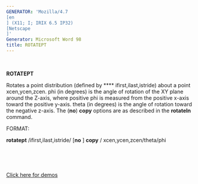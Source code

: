 ```yaml
---
GENERATOR: 'Mozilla/4.7 
[en
] (X11; I; IRIX 6.5 IP32) 
[Netscape
]'
Generator: Microsoft Word 98
title: ROTATEPT
---
```


 

 **ROTATEPT**

  Rotates a point distribution (defined by **** ifirst,ilast,istride)
  about a point xcen,ycen,zcen. phi (in degrees) is the angle of
  rotation of the XY plane around the Z-axis, where positive phi is
  measured from the positive x-axis toward the positive y-axis. theta
  (in degrees) is the angle of rotation toward the negative z-axis.
  The (**no**) **copy** options are as described in the **rotateln**
  command.

FORMAT:

**rotatept** /ifirst,ilast,istride/ 
[**no**
] **copy** /
xcen,ycen,zcen/theta/phi

 

 

[Click here for demos](demos/rotatept/test/md/main_rotatept.md)
